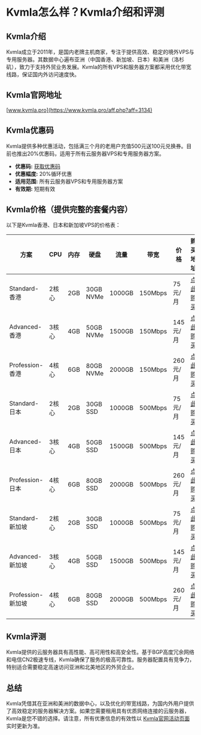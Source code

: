 # Kvmla怎么样？Kvmla介绍和评测

## Kvmla介绍

Kvmla成立于2011年，是国内老牌主机商家，专注于提供高效、稳定的境外VPS与专用服务器。其数据中心遍布亚洲（中国香港、新加坡、日本）和美洲（洛杉矶），致力于支持外贸业务发展。Kvmla的所有VPS和服务器方案都采用优化带宽线路，保证国内外访问速度快。

## Kvmla官网地址

[www.kvmla.pro](https://www.kvmla.pro/aff.php?aff=3134)

## Kvmla优惠码

Kvmla提供多种优惠活动，包括满三个月的老用户充值500元送100元兑换券。目前也推出20%优惠码，适用于所有云服务器VPS和专用服务器方案。

- **优惠码:** [获取优惠码](https://www.kvmla.pro/aff.php?aff=3134)
- **优惠幅度:** 20%循环优惠
- **适用范围:** 所有云服务器VPS和专用服务器方案
- **有效期:** 短期有效

## Kvmla价格（提供完整的套餐内容）

以下是Kvmla香港、日本和新加坡VPS的价格表：

| 方案             | CPU     | 内存 | 硬盘      | 流量   | 带宽   | 价格      | 购买地址                          |
|----------------|---------|------|-----------|--------|-------|-----------|----------------------------------|
| Standard-香港  | 2核心   | 2GB  | 30GB NVMe | 1000GB | 150Mbps | 75元/月  | [点此购买](https://www.kvmla.pro/aff.php?aff=3134&pid=46) |
| Advanced-香港  | 3核心   | 4GB  | 50GB NVMe | 1500GB | 150Mbps | 145元/月 | [点此购买](https://www.kvmla.pro/aff.php?aff=3134&pid=39) |
| Profession-香港 | 4核心   | 6GB  | 80GB NVMe | 2000GB | 150Mbps | 260元/月 | [点此购买](https://www.kvmla.pro/aff.php?aff=3134&pid=51) |
| Standard-日本  | 2核心   | 2GB  | 30GB SSD  | 1000GB | 500Mbps | 75元/月  | [点此购买](https://www.kvmla.pro/aff.php?aff=3134&pid=55) |
| Advanced-日本  | 3核心   | 4GB  | 50GB SSD  | 1500GB | 500Mbps | 145元/月 | [点此购买](https://www.kvmla.pro/aff.php?aff=3134&pid=56) |
| Profession-日本 | 4核心   | 6GB  | 80GB SSD  | 2000GB | 500Mbps | 260元/月 | [点此购买](https://www.kvmla.pro/aff.php?aff=3134&pid=57) |
| Standard-新加坡 | 2核心   | 2GB  | 30GB SSD  | 1000GB | 500Mbps | 75元/月  | [点此购买](https://www.kvmla.pro/aff.php?aff=3134&pid=52) |
| Advanced-新加坡 | 3核心   | 4GB  | 50GB SSD  | 1500GB | 500Mbps | 145元/月 | [点此购买](https://www.kvmla.pro/aff.php?aff=3134&pid=53) |
| Profession-新加坡 | 4核心   | 6GB  | 80GB SSD  | 2000GB | 500Mbps | 260元/月 | [点此购买](https://www.kvmla.pro/aff.php?aff=3134&pid=54) |


## Kvmla评测

Kvmla提供的云服务器具有高性能、高可用性和高安全性。基于BGP高度冗余网络和电信CN2极速专线，Kvmla确保了服务的极高可靠性。服务器配置具有竞争力，特别适合需要稳定高速访问亚洲和北美地区的外贸企业。

## 总结

Kvmla凭借其在亚洲和美洲的数据中心，以及优化的带宽线路，为国内外用户提供了高效稳定的服务器解决方案。如果您需要租用具有优质网络连接的云服务器，Kvmla是您不错的选择。请注意，所有优惠信息的有效性以 [Kvmla官网活动页面](https://www.kvmla.pro/aff.php?aff=3134) 实时更新为准。
